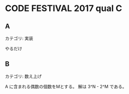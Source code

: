 # CODE FESTIVAL 2017 qual C

## A
カテゴリ: 実装

やるだけ

## B
カテゴリ: 数え上げ

A に含まれる偶数の個数をMとする。
解は 3^N - 2^M である。
